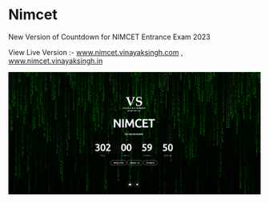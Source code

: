 # Nimcet
New Version of Countdown for NIMCET Entrance Exam 2023

View Live Version :- www.nimcet.vinayaksingh.com , www.nimcet.vinayaksingh.in

<img src="https://github.com/CodeVinayak/Nimcet-Exam-Countdown/blob/c9cfb4cdc1edb320565818cc95a71a57428672d8/assets/img/Nimcet.png"></img>
